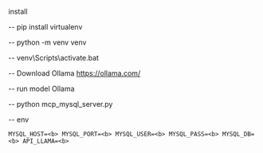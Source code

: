install 

-- pip install virtualenv

-- python -m venv venv

-- venv\Scripts\activate.bat

-- Download Ollama https://ollama.com/

-- run model Ollama 

-- python mcp_mysql_server.py

-- env 

`MYSQL_HOST=<b>
MYSQL_PORT=<b>
MYSQL_USER=<b>
MYSQL_PASS=<b>
MYSQL_DB=<b>
API_LLAMA=<b>
`
